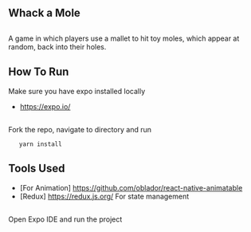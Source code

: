 ## Whack a Mole
##
A game in which players use a mallet to hit toy moles, which appear at random, back into their holes.
## How To Run

Make sure you have expo installed locally
* https://expo.io/
##
 Fork the repo, navigate to directory and run
 ```
    yarn install
 ```
 ## Tools Used
 * [For Animation] https://github.com/oblador/react-native-animatable
 * [Redux] https://redux.js.org/ For state management
 ##
 Open Expo IDE and run the project

